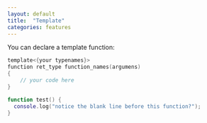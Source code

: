```yaml
---
layout: default
title:  "Template"
categories: features
---
```


You can declare a template function:

```c
template<{your typenames}>
function ret_type function_names(argumens)
{
	// your code here
}	
```
```lua
function test() {
  console.log("notice the blank line before this function?");
}
```
